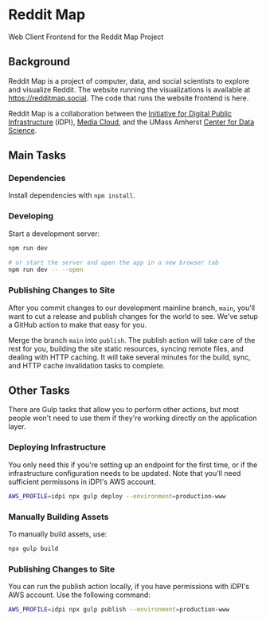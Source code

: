 # Reddit Map
Web Client Frontend for the Reddit Map Project

## Background

Reddit Map is a project of computer, data, and social scientists to explore and visualize Reddit. The website running the visualizations is available at https://redditmap.social. The code that runs the website frontend is here. 

Reddit Map is a collaboration between the [Initiative for Digital Public Infrastructure](https://publicinfrastructure.org) (iDPI), [Media Cloud](https://www.mediacloud.org), and the UMass Amherst [Center for Data Science](https://ds.cs.umass.edu).

## Main Tasks

### Dependencies
Install dependencies with `npm install`.

### Developing
Start a development server:

```bash
npm run dev

# or start the server and open the app in a new browser tab
npm run dev -- --open
```

### Publishing Changes to Site

After you commit changes to our development mainline branch, `main`, you'll want to cut a release and publish changes for the world to see. We've setup a GitHub action to make that easy for you.

Merge the branch `main` into `publish`. The publish action will take care of the rest for you, building the site static resources, syncing remote files, and dealing with HTTP caching. It will take several minutes for the build, sync, and HTTP cache invalidation tasks to complete. 


## Other Tasks

There are Gulp tasks that allow you to perform other actions, but most people won't need to use them if they're working directly on the application layer.

### Deploying Infrastructure

You only need this if you're setting up an endpoint for the first time, or if the infrastructure configuration needs to be updated. Note that you'll need sufficient permissons in iDPI's AWS account.

```bash
AWS_PROFILE=idpi npx gulp deploy --environment=production-www
```

### Manually Building Assets

To manually build assets, use:

```bash
npx gulp build
```

### Publishing Changes to Site

You can run the publish action locally, if you have permissions with iDPI's AWS account. Use the following command:

```bash
AWS_PROFILE=idpi npx gulp publish --environment=production-www
```
